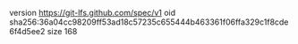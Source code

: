 version https://git-lfs.github.com/spec/v1
oid sha256:36a04cc98209ff53ad18c57235c655444b463361f06ffa329c1f8cde6f4d5ee2
size 168
